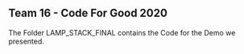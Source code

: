 ## Team 16 - Code For Good 2020

The Folder LAMP_STACK_FINAL contains the Code for the Demo we presented.



